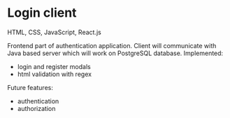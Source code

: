 # Login client

HTML, CSS, JavaScript, React.js

Frontend part of authentication application. Client will communicate with Java based server which will work on PostgreSQL database.
Implemented:
- login and register modals
- html validation with regex

Future features:
- authentication
- authorization
